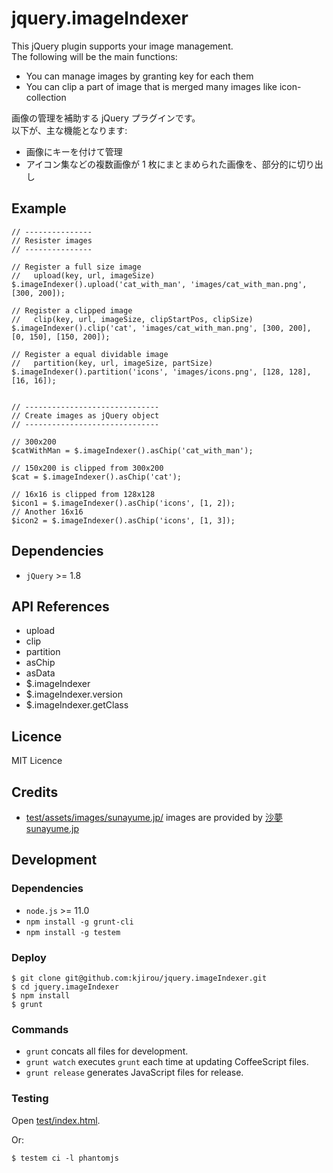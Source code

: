 jquery.imageIndexer
===================

This jQuery plugin supports your image management.  
The following will be the main functions:

- You can manage images by granting key for each them
- You can clip a part of image that is merged many images like icon-collection


画像の管理を補助する jQuery プラグインです。  
以下が、主な機能となります:

- 画像にキーを付けて管理
- アイコン集などの複数画像が 1 枚にまとまめられた画像を、部分的に切り出し





## Example

```
// ---------------
// Resister images
// ---------------

// Register a full size image
//   upload(key, url, imageSize)
$.imageIndexer().upload('cat_with_man', 'images/cat_with_man.png', [300, 200]);

// Register a clipped image
//   clip(key, url, imageSize, clipStartPos, clipSize)
$.imageIndexer().clip('cat', 'images/cat_with_man.png', [300, 200], [0, 150], [150, 200]);

// Register a equal dividable image
//   partition(key, url, imageSize, partSize)
$.imageIndexer().partition('icons', 'images/icons.png', [128, 128], [16, 16]);


// ------------------------------
// Create images as jQuery object
// ------------------------------

// 300x200
$catWithMan = $.imageIndexer().asChip('cat_with_man');

// 150x200 is clipped from 300x200
$cat = $.imageIndexer().asChip('cat');

// 16x16 is clipped from 128x128
$icon1 = $.imageIndexer().asChip('icons', [1, 2]);
// Another 16x16
$icon2 = $.imageIndexer().asChip('icons', [1, 3]);
```

## Dependencies

- `jQuery` >= 1.8


## API References

- upload
- clip
- partition
- asChip
- asData
- $.imageIndexer
- $.imageIndexer.version
- $.imageIndexer.getClass


## Licence

MIT Licence


## Credits

- [test/assets/images/sunayume.jp/](test/assets/images/sunayume.jp/) images are provided by [沙夢 sunayume.jp](http://sunayume.jp/)


## Development

### Dependencies

- `node.js` >= 11.0
- `npm install -g grunt-cli`
- `npm install -g testem`

### Deploy

```
$ git clone git@github.com:kjirou/jquery.imageIndexer.git
$ cd jquery.imageIndexer
$ npm install
$ grunt
```

### Commands

- `grunt` concats all files for development.
- `grunt watch` executes `grunt` each time at updating CoffeeScript files.
- `grunt release` generates JavaScript files for release.

### Testing

Open [test/index.html](test/index.html).

Or:
```
$ testem ci -l phantomjs
```
